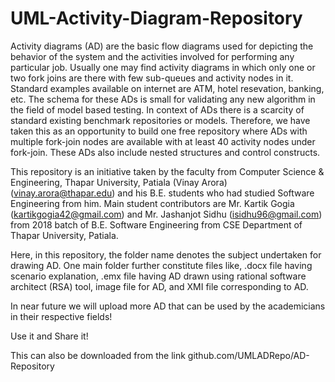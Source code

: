 # UML-Activity-Diagram-Repository

Activity diagrams (AD) are the basic flow diagrams used for depicting the behavior of the system and the activities involved for performing any particular job. Usually one may find activity diagrams in which only one or two fork joins are there with few sub-queues and activity nodes in it. Standard examples available on internet are ATM, hotel resevation, banking, etc. The schema for these ADs is small for validating any new algorithm in the field of model based testing. In context of ADs there is a scarcity of standard existing benchmark repositories or models. Therefore, we have taken this as an opportunity to build one free repository where ADs with multiple fork-join nodes are available with at least 40 activity nodes under fork-join. These ADs also include nested structures and control constructs.

This repository is an initiative taken by the faculty from Computer Science & Engineering, Thapar University, Patiala (Vinay Arora) (vinay.arora@thapar.edu) and his B.E. students who had studied Software Engineering from him. Main student contributors are Mr. Kartik Gogia (kartikgogia42@gmail.com) and Mr. Jashanjot Sidhu (isidhu96@gmail.com) from 2018 batch of B.E. Software Engineering from CSE Department of Thapar University, Patiala.

Here, in this repository, the folder name denotes the subject undertaken for drawing AD. One main folder further constitute files like, .docx file having scenario explanation, .emx file having AD drawn using rational software architect (RSA) tool, image file for AD, and XMI file corresponding to AD.

In near future we will upload more AD that can be used by the academicians in their respective fields!

Use it and Share it!

This can also be downloaded from the link github.com/UMLADRepo/AD-Repository
